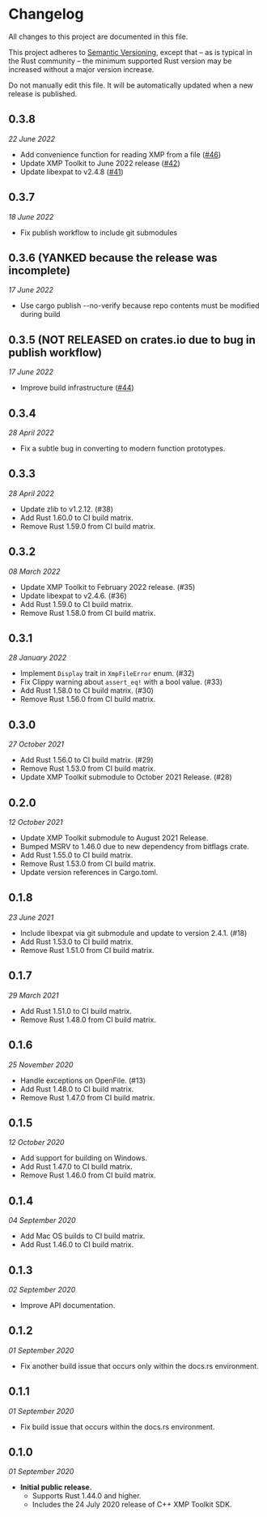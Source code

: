 # Changelog

All changes to this project are documented in this file.

This project adheres to [Semantic Versioning](https://semver.org), except that – as is typical in the Rust community – the minimum supported Rust version may be increased without a major version increase.

Do not manually edit this file. It will be automatically updated when a new release is published.

## 0.3.8
_22 June 2022_

* Add convenience function for reading XMP from a file ([#46](https://github.com/adobe/xmp-toolkit-rs/pull/46))
* Update XMP Toolkit to June 2022 release ([#42](https://github.com/adobe/xmp-toolkit-rs/pull/42))
* Update libexpat to v2.4.8 ([#41](https://github.com/adobe/xmp-toolkit-rs/pull/41))

## 0.3.7
_18 June 2022_

* Fix publish workflow to include git submodules

## 0.3.6 (YANKED because the release was incomplete)
_17 June 2022_

* Use cargo publish --no-verify because repo contents must be modified during build

## 0.3.5 (NOT RELEASED on crates.io due to bug in publish workflow)
_17 June 2022_

* Improve build infrastructure ([#44](https://github.com/adobe/xmp-toolkit-rs/pull/44))

## 0.3.4
_28 April 2022_

* Fix a subtle bug in converting to modern function prototypes.

## 0.3.3
_28 April 2022_

* Update zlib to v1.2.12. (#38)
* Add Rust 1.60.0 to CI build matrix.
* Remove Rust 1.59.0 from CI build matrix.

## 0.3.2
_08 March 2022_

* Update XMP Toolkit to February 2022 release. (#35)
* Update libexpat to v2.4.6. (#36)
* Add Rust 1.59.0 to CI build matrix.
* Remove Rust 1.58.0 from CI build matrix.

## 0.3.1
_28 January 2022_

* Implement `Display` trait in `XmpFileError` enum. (#32)
* Fix Clippy warning about `assert_eq!` with a bool value. (#33)
* Add Rust 1.58.0 to CI build matrix. (#30)
* Remove Rust 1.56.0 from CI build matrix.

## 0.3.0
_27 October 2021_

* Add Rust 1.56.0 to CI build matrix. (#29)
* Remove Rust 1.53.0 from CI build matrix.
* Update XMP Toolkit submodule to October 2021 Release. (#28)

## 0.2.0
_12 October 2021_

* Update XMP Toolkit submodule to August 2021 Release.
* Bumped MSRV to 1.46.0 due to new dependency from bitflags crate.
* Add Rust 1.55.0 to CI build matrix.
* Remove Rust 1.53.0 from CI build matrix.
* Update version references in Cargo.toml.

## 0.1.8
_23 June 2021_

* Include libexpat via git submodule and update to version 2.4.1. (#18)
* Add Rust 1.53.0 to CI build matrix.
* Remove Rust 1.51.0 from CI build matrix.

## 0.1.7
_29 March 2021_

* Add Rust 1.51.0 to CI build matrix.
* Remove Rust 1.48.0 from CI build matrix.

## 0.1.6
_25 November 2020_

* Handle exceptions on OpenFile. (#13)
* Add Rust 1.48.0 to CI build matrix.
* Remove Rust 1.47.0 from CI build matrix.

## 0.1.5
_12 October 2020_

* Add support for building on Windows.
* Add Rust 1.47.0 to CI build matrix.
* Remove Rust 1.46.0 from CI build matrix.

## 0.1.4
_04 September 2020_

* Add Mac OS builds to CI build matrix.
* Add Rust 1.46.0 to CI build matrix.

## 0.1.3
_02 September 2020_

* Improve API documentation.

## 0.1.2
_01 September 2020_

* Fix another build issue that occurs only within the docs.rs environment.

## 0.1.1
_01 September 2020_

* Fix build issue that occurs within the docs.rs environment.

## 0.1.0
_01 September 2020_

* **Initial public release.**
  * Supports Rust 1.44.0 and higher.
  * Includes the 24 July 2020 release of C++ XMP Toolkit SDK.
